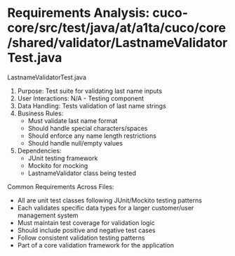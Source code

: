 # Requirements Analysis: cuco-core/src/test/java/at/a1ta/cuco/core/shared/validator/LastnameValidatorTest.java

LastnameValidatorTest.java
1. Purpose: Test suite for validating last name inputs
2. User Interactions: N/A - Testing component
3. Data Handling: Tests validation of last name strings
4. Business Rules:
   - Must validate last name format
   - Should handle special characters/spaces
   - Should enforce any name length restrictions
   - Should handle null/empty values
5. Dependencies:
   - JUnit testing framework
   - Mockito for mocking
   - LastnameValidator class being tested

Common Requirements Across Files:
- All are unit test classes following JUnit/Mockito testing patterns
- Each validates specific data types for a larger customer/user management system
- Must maintain test coverage for validation logic
- Should include positive and negative test cases
- Follow consistent validation testing patterns
- Part of a core validation framework for the application